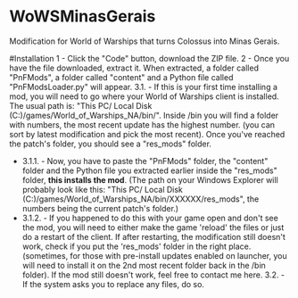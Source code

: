 # WoWSMinasGerais
 Modification for World of Warships that turns Colossus into Minas Gerais.

#Installation
1 - Click the "Code" button, download the ZIP file.
2 - Once you have the file downloaded, extract it. When extracted, a folder called "PnFMods", a folder called "content" and a Python file called "PnFModsLoader.py" will appear.
3.1. - If this is your first time installing a mod, you will need to go where your World of Warships client is installed. The usual path is:
 "This PC/ Local Disk (C:)/games/World_of_Warships_NA/bin/". Inside /bin you will find a folder with numbers, the most recent update has the highest number. (you can sort by latest modification and pick the most recent). Once you've reached the patch's folder, you should see a "res_mods" folder. 
 - 3.1.1. - Now, you have to paste the "PnFMods" folder, the "content" folder and the Python file you extracted earlier inside the "res_mods" folder, **this installs the mod**. (The path on your Windows Explorer will probably look like this: "This PC/ Local Disk (C:)/games/World_of_Warships_NA/bin/XXXXXX/res_mods", the numbers being the current patch's folder.) 
 - 3.1.2. - If you happened to do this with your game open and don't see the mod, you will need to either make the game 'reload' the files or just do a restart of the client. If after restarting, the modification still doesn't work, check if you put the 'res_mods' folder in the right place. (sometimes, for those with pre-install updates enabled on launcher, you will need to install it on the 2nd most recent folder back in the /bin folder). If the mod still doesn't work, feel free to contact me here. 
3.2. - If the system asks you to replace any files, do so.
